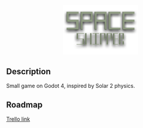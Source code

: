 <p align="center"><img src="https://raw.githubusercontent.com/Hexagon-Dev/space-shipper/master/textures/logo.png" width="200"></p>
  
## Description
Small game on Godot 4, inspired by Solar 2 physics.

## Roadmap
[Trello link](https://trello.com/b/iJGRAVJj/spaceshipper-roadmap)
